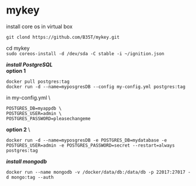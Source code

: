 # mykey
install core os in virtual box

```git clond https://github.com/B35T/mykey.git```

cd mykey \
```sudo coreos-install -d /dev/sda -C stable -i ~/ignition.json```

***install PostgreSQL*** \
**option 1**

```
docker pull postgres:tag
docker run -d --name=myposgresDB --config my-config.yml postgres:tag
```

in my-config.yml \
```
POSTGRES_DB=myappdb \
POSTGRES_USER=admin \
POSTGRES_PASSWORD=pleasechangeme 
```

**option 2** \
```
docker run -d --name=myposgresDB -e POSTGRES_DB=mydatabase -e POSTGRES_USER=admin -e POSTGRES_PASSWORD=secret --restart=always postgres:tag
```

***install mongodb***
```
docker run --name mongodb -v /docker/data/db:/data/db -p 22017:27017 -d mongo:tag --auth
```
